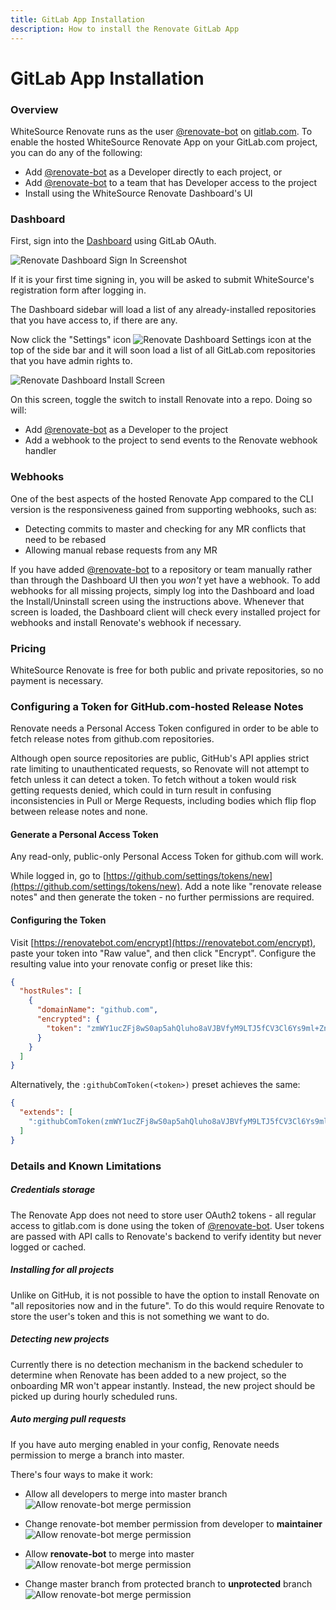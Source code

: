 ```yaml
---
title: GitLab App Installation
description: How to install the Renovate GitLab App
---
```


# GitLab App Installation

### Overview

WhiteSource Renovate runs as the user [@renovate-bot](https://gitlab.com/renovate-bot) on [gitlab.com](https://gitlab.com).
To enable the hosted WhiteSource Renovate App on your GitLab.com project, you can do any of the following:

- Add [@renovate-bot](https://gitlab.com/renovate-bot) as a Developer directly to each project, or
- Add [@renovate-bot](https://gitlab.com/renovate-bot) to a team that has Developer access to the project
- Install using the WhiteSource Renovate Dashboard's UI

### Dashboard

First, sign into the [Dashboard](https://app.renovatebot.com/dashboard) using GitLab OAuth.

![Renovate Dashboard Sign In Screenshot](assets/images/dashboard-login.png)

If it is your first time signing in, you will be asked to submit WhiteSource's registration form after logging in.

The Dashboard sidebar will load a list of any already-installed repositories that you have access to, if there are any.

Now click the "Settings" icon ![Renovate Dashboard Settings icon](assets/images/dashboard-settings.png) at the top of the side bar and it will soon load a list of all GitLab.com repositories that you have admin rights to.

![Renovate Dashboard Install Screen](assets/images/dashboard-install.png)

On this screen, toggle the switch to install Renovate into a repo. Doing so will:

- Add [@renovate-bot](https://gitlab.com/renovate-bot) as a Developer to the project
- Add a webhook to the project to send events to the Renovate webhook handler

### Webhooks

One of the best aspects of the hosted Renovate App compared to the CLI version is the responsiveness gained from supporting webhooks, such as:

- Detecting commits to master and checking for any MR conflicts that need to be rebased
- Allowing manual rebase requests from any MR

If you have added [@renovate-bot](https://gitlab.com/renovate-bot) to a repository or team manually rather than through the Dashboard UI then you _won't_ yet have a webhook.
To add webhooks for all missing projects, simply log into the Dashboard and load the Install/Uninstall screen using the instructions above.
Whenever that screen is loaded, the Dashboard client will check every installed project for webhooks and install Renovate's webhook if necessary.

### Pricing

WhiteSource Renovate is free for both public and private repositories, so no payment is necessary.

### Configuring a Token for GitHub.com-hosted Release Notes

Renovate needs a Personal Access Token configured in order to be able to fetch release notes from github.com repositories.

Although open source repositories are public, GitHub's API applies strict rate limiting to unauthenticated requests, so Renovate will not attempt to fetch unless it can detect a token.
To fetch without a token would risk getting requests denied, which could in turn result in confusing inconsistencies in Pull or Merge Requests, including bodies which flip flop between release notes and none.

#### Generate a Personal Access Token

Any read-only, public-only Personal Access Token for github.com will work.

While logged in, go to [https://github.com/settings/tokens/new](https://github.com/settings/tokens/new).
Add a note like "renovate release notes" and then generate the token - no further permissions are required.

#### Configuring the Token

Visit [https://renovatebot.com/encrypt](https://renovatebot.com/encrypt), paste your token into "Raw value", and then click "Encrypt".
Configure the resulting value into your renovate config or preset like this:

```json
{
  "hostRules": [
    {
      "domainName": "github.com",
      "encrypted": {
        "token": "zmWY1ucZFj8wS0ap5ahQluho8aVJBVfyM9LTJ5fCV3Cl6Ys9ml+ZnsQMABKPPGbDoXhhy/REokuho8aVJBVfyM9LTJ5fCV3Cl6Ys9ml+ZnsQMABKPPGbDoXhhy/REokQRS7sFhwTPwpRC9+DyWUgYYO28/kCmw+/8wNupIY1C+rSVSGc4PxV7y2YYd/Ef1jTEVJR+LUrGYuzpJxPuo6ai2wbUCFtx0Z43lH24aDql9btupxYAWNP3RVR6bAp6rA9YGESeD6YTDVvn5czGpvUnIOryxEkigoDcEYmIXFm9Y6F4DLXpLOQ=="
      }
    }
  ]
}
```

Alternatively, the `:githubComToken(<token>)` preset achieves the same:

```json
{
  "extends": [
    ":githubComToken(zmWY1ucZFj8wS0ap5ahQluho8aVJBVfyM9LTJ5fCV3Cl6Ys9ml+ZnsQMABKPPGbDoXhhy/REokuho8aVJBVfyM9LTJ5fCV3Cl6Ys9ml+ZnsQMABKPPGbDoXhhy/REokQRS7sFhwTPwpRC9+DyWUgYYO28/kCmw+/8wNupIY1C+rSVSGc4PxV7y2YYd/Ef1jTEVJR+LUrGYuzpJxPuo6ai2wbUCFtx0Z43lH24aDql9btupxYAWNP3RVR6bAp6rA9YGESeD6YTDVvn5czGpvUnIOryxEkigoDcEYmIXFm9Y6F4DLXpLOQ==)"
  ]
}
```

### Details and Known Limitations

##### Credentials storage

The Renovate App does not need to store user OAuth2 tokens - all regular access to gitlab.com is done using the token of [@renovate-bot](https://gitlab.com/renovate-bot).
User tokens are passed with API calls to Renovate's backend to verify identity but never logged or cached.

##### Installing for all projects

Unlike on GitHub, it is not possible to have the option to install Renovate on "all repositories now and in the future".
To do this would require Renovate to store the user's token and this is not something we want to do.

##### Detecting new projects

Currently there is no detection mechanism in the backend scheduler to determine when Renovate has been added to a new project, so the onboarding MR won't appear instantly.
Instead, the new project should be picked up during hourly scheduled runs.

##### Auto merging pull requests

If you have auto merging enabled in your config, Renovate needs permission to merge a branch into master.

There's four ways to make it work:

- Allow all developers to merge into master branch
  ![Allow renovate-bot merge permission](assets/images/allow-developers-to-merge.png)

- Change renovate-bot member permission from developer to **maintainer**
  ![Allow renovate-bot merge permission](assets/images/change-renovate-bot-to-maintainer.png)

- Allow **renovate-bot** to merge into master
  ![Allow renovate-bot merge permission](assets/images/allow-renovate-bot-to-merge.png)

- Change master branch from protected branch to **unprotected** branch
  ![Allow renovate-bot merge permission](assets/images/unprotect-master-branch.png)

